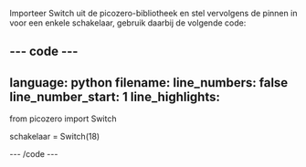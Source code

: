 Importeer Switch uit de picozero-bibliotheek en stel vervolgens de pinnen in voor een enkele schakelaar, gebruik daarbij de volgende code:

--- code ---
---
language: python 
filename: 
line_numbers: false 
line_number_start: 1
line_highlights:
---
from picozero import Switch

schakelaar = Switch(18)

--- /code ---
